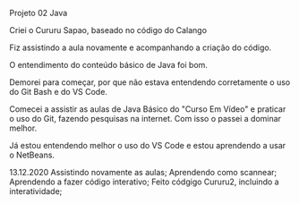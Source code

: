 Projeto 02 Java

Criei o Cururu Sapao, baseado no código do Calango

Fiz assistindo a aula novamente e acompanhando a criação do código.

O entendimento do conteúdo básico de Java foi bom.

Demorei para começar, por que não estava entendendo corretamente o uso do Git Bash e do VS Code.

Comecei a assistir as aulas de Java Básico do "Curso Em Vídeo" e praticar o uso do Git, fazendo pesquisas na internet. Com isso o passei a dominar melhor. 

Já estou entendendo melhor o uso do VS Code e estou aprendendo a usar o NetBeans.

13.12.2020
Assistindo novamente as aulas;
Aprendendo como scannear;
Aprendendo a fazer código interativo;
Feito códgigo Cururu2, incluindo a interatividade;
